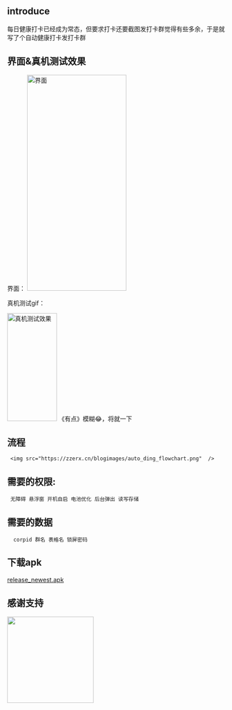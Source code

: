 ## introduce
  每日健康打卡已经成为常态，但要求打卡还要截图发打卡群觉得有些多余，于是就写了个自动健康打卡发打卡群
## 界面&真机测试效果
界面：
 <img src="https://zzerx.cn/blogimages/main.jpg" alt="界面" height="500" width="230"/>

真机测试gif：

 <img src="https://zzerx.cn/blogimages/test_effect.gif" alt="真机测试效果"  height="250" width="115"/>
《有点》模糊😂，将就一下

## 流程
     <img src="https://zzerx.cn/blogimages/auto_ding_flowchart.png"  />
## 需要的权限: 
     无障碍 悬浮窗 开机自启 电池优化 后台弹出 读写存储
## 需要的数据
      corpid 群名 表格名 锁屏密码
## 下载apk
[release_newest.apk](https://zzerx.cn/download/releass_newest.apk)
## 感谢支持
<img src="https://zzerx.cn/blogimages/beg_wx.png"  height="200" width="200"/>
